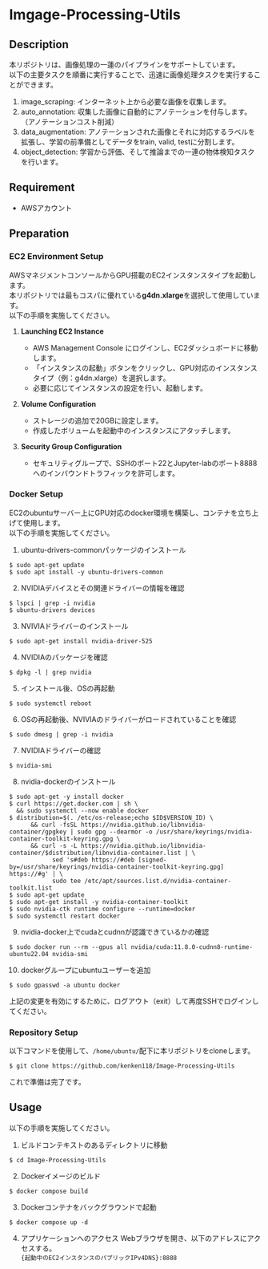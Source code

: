 # Imgage-Processing-Utils

## Description

本リポジトリは、画像処理の一蓮のパイプラインをサポートしています。<br>
以下の主要タスクを順番に実行することで、迅速に画像処理タスクを実行することができます。<br>

1. image_scraping: インターネット上から必要な画像を収集します。
2. auto_annotation: 収集した画像に自動的にアノテーションを付与します。（アノテーションコスト削減）
3. data_augmentation: アノテーションされた画像とそれに対応するラベルを拡張し、学習の前準備としてデータをtrain, valid, testに分割します。
4. object_detection: 学習から評価、そして推論までの一連の物体検知タスクを行います。

## Requirement

- AWSアカウント

## Preparation

### EC2 Environment Setup

AWSマネジメントコンソールからGPU搭載のEC2インスタンスタイプを起動します。<br>
本リポジトリでは最もコスパに優れている**g4dn.xlarge**を選択して使用しています。<br>
以下の手順を実施してください。<br>

1. **Launching EC2 Instance**
    - AWS Management Console にログインし、EC2ダッシュボードに移動します。
    - 「インスタンスの起動」ボタンをクリックし、GPU対応のインスタンスタイプ（例：g4dn.xlarge）を選択します。
    - 必要に応じてインスタンスの設定を行い、起動します。

2. **Volume Configuration**
    - ストレージの追加で20GBに設定します。
    - 作成したボリュームを起動中のインスタンスにアタッチします。

3. **Security Group Configuration**
    - セキュリティグループで、SSHのポート22とJupyter-labのポート8888へのインバウンドトラフィックを許可します。

### Docker Setup

EC2のubuntuサーバー上にGPU対応のdocker環境を構築し、コンテナを立ち上げて使用します。<br>
以下の手順を実施してください。<br>

1. ubuntu-drivers-commonパッケージのインストール
```
$ sudo apt-get update
$ sudo apt install -y ubuntu-drivers-common
```

2. NVIDIAデバイスとその関連ドライバーの情報を確認
```
$ lspci | grep -i nvidia
$ ubuntu-drivers devices
```

3. NVIVIAドライバーのインストール
```
$ sudo apt-get install nvidia-driver-525
```

4. NVIDIAのパッケージを確認
```
$ dpkg -l | grep nvidia
```

5. インストール後、OSの再起動
```
$ sudo systemctl reboot
```

6. OSの再起動後、NVIVIAのドライバーがロードされていることを確認
```
$ sudo dmesg | grep -i nvidia
```

7. NVIDIAドライバーの確認
```
$ nvidia-smi
```
8. nvidia-dockerのインストール
```
$ sudo apt-get -y install docker
$ curl https://get.docker.com | sh \
  && sudo systemctl --now enable docker
$ distribution=$(. /etc/os-release;echo $ID$VERSION_ID) \
      && curl -fsSL https://nvidia.github.io/libnvidia-container/gpgkey | sudo gpg --dearmor -o /usr/share/keyrings/nvidia-container-toolkit-keyring.gpg \
      && curl -s -L https://nvidia.github.io/libnvidia-container/$distribution/libnvidia-container.list | \
            sed 's#deb https://#deb [signed-by=/usr/share/keyrings/nvidia-container-toolkit-keyring.gpg] https://#g' | \
            sudo tee /etc/apt/sources.list.d/nvidia-container-toolkit.list
$ sudo apt-get update
$ sudo apt-get install -y nvidia-container-toolkit
$ sudo nvidia-ctk runtime configure --runtime=docker
$ sudo systemctl restart docker
```

9. nvidia-docker上でcudaとcudnnが認識できているかの確認
```
$ sudo docker run --rm --gpus all nvidia/cuda:11.8.0-cudnn8-runtime-ubuntu22.04 nvidia-smi
```

10. dockerグループにubuntuユーザーを追加
```
$ sudo gpasswd -a ubuntu docker
```
上記の変更を有効にするために、ログアウト（exit）して再度SSHでログインしてください。<br>

### Repository Setup

以下コマンドを使用して、`/home/ubuntu/`配下に本リポジトリをcloneします。
```
$ git clone https://github.com/kenken118/Image-Processing-Utils
```
これで準備は完了です。<br>

## Usage
以下の手順を実施してください。<br>
1. ビルドコンテキストのあるディレクトリに移動
```
$ cd Image-Processing-Utils
```

2. Dockerイメージのビルド
```
$ docker compose build
```

3. Dockerコンテナをバックグラウンドで起動
```
$ docker compose up -d
```

4. アプリケーションへのアクセス
Webブラウザを開き、以下のアドレスにアクセスする。<br>
`{起動中のEC2インスタンスのパブリックIPv4DNS}:8888`
